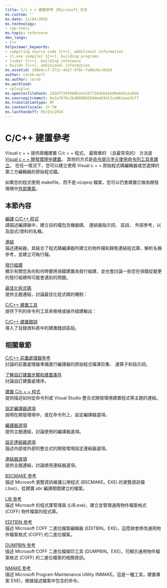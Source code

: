 ```yaml
---
title: C/c + + 建置參考 |Microsoft 文件
ms.custom: ''
ms.date: 11/04/2016
ms.technology:
- cpp-tools
ms.topic: reference
dev_langs:
- C++
helpviewer_keywords:
- compiling source code [C++], additional information
- cl.exe compiler [C++], building programs
- linker [C++], building reference
- builds [C++], additional information
ms.assetid: 100b4ccf-572c-4d1f-970c-fa0bc0cc0d2d
author: corob-msft
ms.author: corob
ms.workload:
- cplusplus
ms.openlocfilehash: 2d26f729f660b3e51677303bb91b99e665a1a950
ms.sourcegitcommit: be2a7679c2bd80968204dee03d13ca961eaa31ff
ms.translationtype: MT
ms.contentlocale: zh-TW
ms.lasthandoff: 05/03/2018
---
```

# <a name="cc-building-reference"></a>C/C++ 建置參考
Visual c + + 提供兩種建置 C/c + + 程式。 最簡單的 （且最常見的） 方法是[Visual c + + 開發環境中建置](../../ide/building-cpp-projects-in-visual-studio.md)。 其他的方式是[命令提示字元使用命令列工具來建立](../../build/building-on-the-command-line.md)。 在任一情況下，您可以建立使用 Visual c + + 原始程式碼編輯器或您選擇的第三方編輯器的原始程式檔。  
  
 如果您的程式使用 makefile，而不是.vcxproj 檔案，您可以仍會建置它做為開發環境中[外部專案](../../ide/building-external-projects.md)。  
  
## <a name="in-this-section"></a>本節內容  
 [編譯 C/C++ 程式](../../build/reference/compiling-a-c-cpp-program.md)  
 請描述編譯器中，建立目的檔包含機器碼、 連結器指示詞、 區段、 外部參考，以及函式/資料的名稱。  
  
 [連結](../../build/reference/linking.md)  
 描述連結器，其結合了程式碼編譯器所建立的物件檔和靜態連結程式庫，解析名稱參考，並建立可執行檔。  
  
 [發行組建](../../build/reference/release-builds.md)  
 顯示有關您為何和何時要將偵錯建置為發行組建，並也會討論一些您在偵錯從變更的發行組建時可能會遇到的問題。  
  
 [最佳化程式碼](../../build/reference/optimizing-your-code.md)  
 提供主題連結，討論最佳化程式碼的機制：  
  
 [C/C++ 建置工具](../../build/reference/c-cpp-build-tools.md)  
 提供下列的命令列工具來檢視或操作組建輸出：  
  
 [C/C++ 建置錯誤](../../error-messages/compiler-errors-1/c-cpp-build-errors.md)  
 導入了目錄資料表中的建置錯誤區段。  
  
## <a name="related-sections"></a>相關章節  
 [C/C++ 前置處理器參考](../../preprocessor/c-cpp-preprocessor-reference.md)  
 討論的前置處理器準備進行編譯器的原始程式檔凙巨集、 運算子和指示詞。  
  
 [了解自訂建置步驟和建置事件](../../ide/understanding-custom-build-steps-and-build-events.md)  
 討論自訂建置處理序。  
  
 [建置 C/c + + 程式](../../build/building-c-cpp-programs.md)  
 提供描述如何從命令列或 Visual Studio 整合式開發環境建置程式等主題的連結。  
  
 [設定編譯器選項](../../build/reference/setting-compiler-options.md)  
 說明在開發環境中，或在命令列上，設定編譯器選項。  
  
 [編譯器選項](../../build/reference/compiler-options.md)  
 提供主題連結，討論使用的編譯器選項。  
  
 [設定連結器選項](../../build/reference/setting-linker-options.md)  
 描述內部或外部的整合式的開發環境設定連結器選項。  
  
 [連結器選項](../../build/reference/linker-options.md)  
 提供主題連結，討論使用連結器選項。  
  
 [BSCMAKE 參考](../../build/reference/bscmake-reference.md)  
 描述 Microsoft 瀏覽資訊維護公用程式 (BSCMAKE。EXE) 的瀏覽資訊檔 (.bsc)，從建置.sbr 編譯期間建立的檔案。  
  
 [LIB 參考](../../build/reference/lib-reference.md)  
 描述 Microsoft 的程式庫管理員 (LIB.exe)，建立並管理通用物件檔案格式 (COFF) 物件檔案的程式庫。  
  
 [EDITBIN 參考](../../build/reference/editbin-reference.md)  
 描述 Microsoft COFF 二進位檔案編輯器 (EDITBIN。EXE)，這麼做會修改通用物件檔案格式 (COFF) 的二進位檔案。  
  
 [DUMPBIN 參考](../../build/reference/dumpbin-reference.md)  
 描述 Microsoft COFF 二進位檔傾印工具 (DUMPBIN。EXE)，可顯示通用物件檔案格式 (COFF) 的二進位檔案的相關資訊。  
  
 [NMAKE 參考](../../build/nmake-reference.md)  
 描述 Microsoft Program Maintenance Utility (NMAKE。這是一種工具，建置專案 EXE)，根據描述檔案中包含的命令。